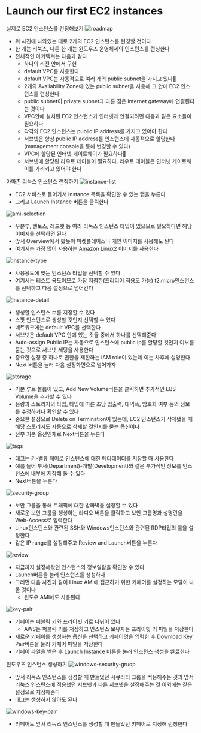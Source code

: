 # Launch our first EC2 instances

실제로 EC2 인스턴스를 런칭해보기
![roadmap](./img/launch/ec2-launching-roadmap.png)
* 위 사진에 나와있는 대로 2개의 EC2 인스턴스를 런칭할 것이다
* 한 개는 리눅스, 다른 한 개는 윈도우즈 운영체제의 인스턴스를 런칭한다
* 전체적인 아키텍쳐는 다음과 같다
  - 하나의 리전 안에서 구현
  - default VPC를 사용한다
  - default VPC는 자동적으로 여러 개의 public subnet을 가지고 있다 
  - 2개의 Availability Zone에 있는 public subnet을 사용해 그 안에 EC2 인스턴스를 런칭한다
  - public subnet이 private subnet과 다른 점은 internet gateway에 연결된다는 것이다
  - VPC안에 설치된 EC2 인스턴스가 인터넷과 연결되려면 다음과 같은 요소들이 필요하다
  - 각각의 EC2 인스턴스는 public IP address를 가지고 있어야 한다
  - 서브넷은 항상 public IP address를 인스턴스에 자동적으로 할당한다(management console을 통해 변경할 수 있다)
  - VPC에 할당된 인터넷 게이트웨이가 필요하다
  - 서브넷에 할당된 라우트 테이블이 필요하다. 라우트 테이블은 인터넷 게이트웨이를 가리키고 있어야 한다

아마존 리눅스 인스턴스 런칭하기
![instance-list](./img/launch/instance-list.png)
* EC2 서비스로 들어가서 instance 목록을 확인할 수 있는 탭을 누른다
* 그리고 Launch Instance 버튼을 클릭한다

![ami-selection](./img/launch/ami-select.png)
* 우분투, 센토스, 레드햇 등 여러 리눅스 인스턴스 타입이 있으므로 필요하다면 해당 이미지를 선택하면 된다
* 앞서 Overview에서 봤듯이 마켓플레이스나 개인 이미지를 사용해도 된다
* 여기서는 가장 많이 사용하는 Amazon Linux2 이미지를 사용한다

![instance-type](./img/launch/choose-instance-type.png)
* 사용용도에 맞는 인스턴스 타입을 선택할 수 있다
* 여기서는 테스트 용도이므로 가장 저렴한(프리티어 적용도 가능) t2.micro인스턴스를 선택하고 다음 설정으로 넘어간다

![instance-detail](./img/launch/instance-details.png)
* 생성할 인스턴스 수를 지정할 수 있다
* 스팟 인스턴스로 생성할 것인지 선택할 수 있다
* 네트워크에는 default VPC를 선택한다
* 서브넷은 default VPC 안에 있는 것들 중에서 하나를 선택해준다
* Auto-assign Public IP는 자동으로 인스턴스에 public ip를 할당할 것인지 여부를 묻는 것으로 서브넷 세팅을 사용한다
* 중요한 설정 중 하나로 권한을 제한하는 IAM role이 있는데 이는 차후에 설명한다
* Next 버튼을 눌러 다음 설정화면으로 넘어가자

![storage](./img/launch/add-storage.png)
* 기본 루트 볼륨이 있고, Add New Volume버튼을 클릭하면 추가적인 EBS Volume을 추가할 수 있다
* 용량과 스토리지의 타입, 타입에 따른 초당 입출력, 대역폭, 암호화 여부 등의 정보를 수정하거나 확인할 수 있다
* 중요한 설정으로 Delete on Termination이 있는데, EC2 인스턴스가 삭제됐을 때 해당 스토리지도 자동으로 삭제할 것인지를 묻는 옵션이다
* 전부 기본 옵션인채로 Next버튼을 누른다

![tags](./img/launch/add-tags.png)
* 태그는 키-밸류 페어로 인스턴스에 대한 메타데이터를 저장할 때 사용한다
* 예를 들어 부서(Department)-개발(Development)와 같은 부가적인 정보를 인스턴스에 내부에 저장해 둘 수 있다
* Next버튼을 누른다

![security-group](./img/launch/security-group.png)
* 보안 그룹을 통해 트래픽에 대한 방화벽을 설정할 수 있다
* 새로운 보안 그룹을 생성하는 라디오 버튼을 클릭하고 보안 그룹명과 설명란을 Web-Access로 입력한다
* Linux인스턴스와 관련된 SSH와 Windows인스턴스와 관련된 RDP타입의 룰을 설정한다
* 같은 IP range를 설정해주고 Review and Launch버튼을 누른다

![review](./img/launch/review.png)
* 지금까지 설정해왔던 인스턴스의 정보일람을 확인할 수 있다
* Launch버튼을 눌러 인스턴스를 생성하자
* 그러면 다음 사진과 같이 Linux AMI에 접근하기 위한 키페어를 설정하는 모달이 나올 것이다
  - 윈도우 AMI에도 사용된다

![key-pair](./img/launch/key-pair.png)
* 키페어는 퍼블릭 키와 프라이빗 키로 나뉘어 있다
  - AWS는 퍼블릭 키를 저장하고 인스턴스 보유자는 프라이빗 키 파일을 저장한다
* 새로운 키페어를 생성하는 옵션을 선택하고 키페어명을 입력한 후 Download Key Pair버튼을 눌러 키페어 파일을 저장한다
* 키페어 파일을 받은 후 Launch Instance 버튼을 눌러 인스턴스 생성을 완료한다

윈도우즈 인스턴스 생성하기
![windows-security-gruop](./img/launch/windows-security-group.png)
* 앞서 리눅스 인스턴스를 생성할 때 만들었던 시큐리티 그룹을 적용해주는 것과 앞서 리눅스 인스턴스에 적용했던 서브넷과 다른 서브넷을 설정해주는 것 이외에는 같은 설정으로 지정해준다
* 태그는 생성하지 않아도 된다

![windows-key-pair](./img/launch/windows-key-pair.png)
* 키페어도 앞서 리눅스 인스턴스를 생성할 때 만들었던 키페어로 지정해 런칭한다